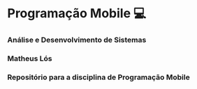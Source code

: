 # Programação Mobile 💻
### Análise e Desenvolvimento de Sistemas 
### Matheus Lós 
### Repositório para a disciplina de Programação Mobile
